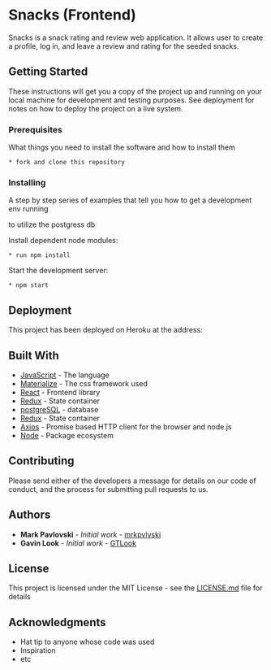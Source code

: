# Snacks (Frontend)

Snacks is a snack rating and review web application.  It allows user to create a profile, log in, and leave a review and rating for the seeded snacks.

## Getting Started

These instructions will get you a copy of the project up and running on your local machine for development and testing purposes. See deployment for notes on how to deploy the project on a live system.

### Prerequisites

What things you need to install the software and how to install them

```shell
* fork and clone this repository
```

### Installing

A step by step series of examples that tell you how to get a development env running

to utilize the postgress db

Install dependent node modules:

```shell
* run npm install
```
Start the development server:

```shell
* npm start
```

## Deployment

This project has been deployed on Heroku at the address:

## Built With

* [JavaScript](https://www.javascript.com/) - The language
* [Materialize](https://materializecss.com/) - The css framework used
* [React](https://reactjs.org/) - Frontend library
* [Redux](https://redux.js.org/) - State container
* [postgreSQL](https://www.postgresql.org/) - database
* [Redux](https://redux.js.org/) - State container
* [Axios](https://github.com/axios/axios) - Promise based HTTP client for the browser and node.js
* [Node](https://nodejs.org/en/) - Package ecosystem

## Contributing

Please send either of the developers a message for details on our code of conduct, and the process for submitting pull requests to us.

## Authors

* **Mark Pavlovski** - *Initial work* - [mrkpvlvski](https://github.com/mrkpvlvski)
* **Gavin Look** - *Initial work* - [GTLook](https://github.com/GTLook/)

## License

This project is licensed under the MIT License - see the [LICENSE.md](LICENSE.md) file for details

## Acknowledgments

* Hat tip to anyone whose code was used
* Inspiration
* etc

